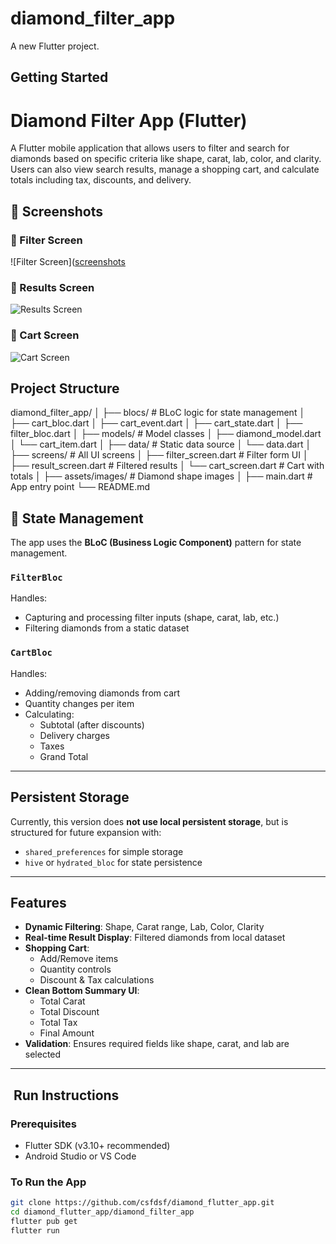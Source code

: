 # diamond_filter_app

A new Flutter project.

## Getting Started

#  Diamond Filter App (Flutter)

A Flutter mobile application that allows users to filter and search for diamonds based on specific criteria like shape, carat, lab, color, and clarity. Users can also view search results, manage a shopping cart, and calculate totals including tax, discounts, and delivery.

## 📸 Screenshots

### 🧮 Filter Screen
![Filter Screen]([screenshots](https://raw.githubusercontent.com/csfdsf/diamond_flutter_app/main/diamond_filter_app/screenshots/filter_screen.jpg)

### 💎 Results Screen
![Results Screen](https://raw.githubusercontent.com/csfdsf/diamond_flutter_app/main/diamond_filter_app/screenshots/filter_details_screen.jpg)

### 🛒 Cart Screen
![Cart Screen](https://raw.githubusercontent.com/csfdsf/diamond_flutter_app/main/diamond_filter_app/screenshots/cart_screen.jpg)

##  Project Structure

diamond_filter_app/ │ ├── blocs/ # BLoC logic for state management │ ├── cart_bloc.dart │ ├── cart_event.dart │ ├── cart_state.dart │ ├── filter_bloc.dart │ ├── models/ # Model classes │ ├── diamond_model.dart │ └── cart_item.dart │ ├── data/ # Static data source │ └── data.dart │ ├── screens/ # All UI screens │ ├── filter_screen.dart # Filter form UI │ ├── result_screen.dart # Filtered results │ └── cart_screen.dart # Cart with totals │ ├── assets/images/ # Diamond shape images │ ├── main.dart # App entry point └── README.md


## 🔄 State Management

The app uses the **BLoC (Business Logic Component)** pattern for state management.

###  `FilterBloc`
Handles:
- Capturing and processing filter inputs (shape, carat, lab, etc.)
- Filtering diamonds from a static dataset

###  `CartBloc`
Handles:
- Adding/removing diamonds from cart
- Quantity changes per item
- Calculating:
    - Subtotal (after discounts)
    - Delivery charges
    - Taxes
    - Grand Total

---

##  Persistent Storage

Currently, this version does **not use local persistent storage**, but is structured for future expansion with:

- `shared_preferences` for simple storage
- `hive` or `hydrated_bloc` for state persistence

---

##  Features

- **Dynamic Filtering**: Shape, Carat range, Lab, Color, Clarity
- **Real-time Result Display**: Filtered diamonds from local dataset
- **Shopping Cart**:
    - Add/Remove items
    - Quantity controls
    - Discount & Tax calculations
-  **Clean Bottom Summary UI**:
    - Total Carat
    - Total Discount
    - Total Tax
    - Final Amount
-  **Validation**: Ensures required fields like shape, carat, and lab are selected

---

## ️ Run Instructions

###  Prerequisites
- Flutter SDK (v3.10+ recommended)
- Android Studio or VS Code

###  To Run the App

```bash
git clone https://github.com/csfdsf/diamond_flutter_app.git
cd diamond_flutter_app/diamond_filter_app
flutter pub get
flutter run


